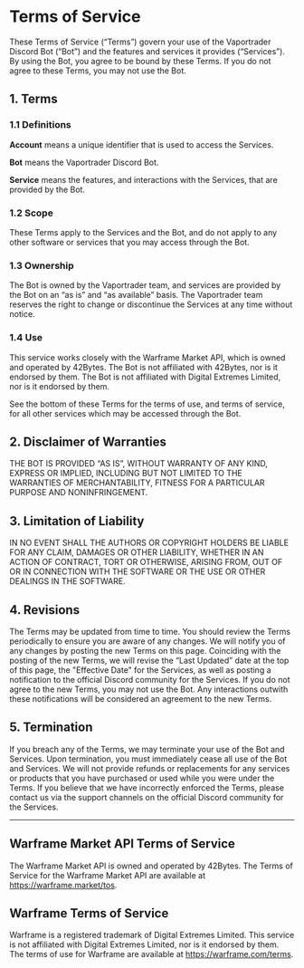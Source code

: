 # Terms of Service

These Terms of Service (“Terms”) govern your use of the Vaportrader Discord Bot (“Bot”) and the features and services it provides (“Services”). By using the Bot, you agree to be bound by these Terms. If you do not agree to these Terms, you may not use the Bot.

## 1. Terms

### 1.1 Definitions

**Account** means a unique identifier that is used to access the Services.

**Bot** means the Vaportrader Discord Bot.

**Service** means the features, and interactions with the Services, that are provided by the Bot.

### 1.2 Scope

These Terms apply to the Services and the Bot, and do not apply to any other software or services that you may access through the Bot.

### 1.3 Ownership

The Bot is owned by the Vaportrader team, and services are provided by the Bot on an “as is” and “as available” basis. The Vaportrader team reserves the right to change or discontinue the Services at any time without notice.

### 1.4 Use

This service works closely with the Warframe Market API, which is owned and operated by 42Bytes. The Bot is not affiliated with 42Bytes, nor is it endorsed by them.
The Bot is not affiliated with Digital Extremes Limited, nor is it endorsed by them.

See the bottom of these Terms for the terms of use, and terms of service, for  all other services which may be accessed through the Bot.

## 2. Disclaimer of Warranties

THE BOT IS PROVIDED “AS IS”, WITHOUT WARRANTY OF ANY KIND, EXPRESS OR IMPLIED, INCLUDING BUT NOT LIMITED TO THE WARRANTIES OF MERCHANTABILITY, FITNESS FOR A PARTICULAR PURPOSE AND NONINFRINGEMENT.

## 3. Limitation of Liability

IN NO EVENT SHALL THE AUTHORS OR COPYRIGHT HOLDERS BE LIABLE FOR ANY CLAIM, DAMAGES OR OTHER LIABILITY, WHETHER IN AN ACTION OF CONTRACT, TORT OR OTHERWISE, ARISING FROM, OUT OF OR IN CONNECTION WITH THE SOFTWARE OR THE USE OR OTHER DEALINGS IN THE SOFTWARE.

## 4. Revisions

The Terms may be updated from time to time. You should review the Terms periodically to ensure you are aware of any changes. We will notify you of any changes by posting the new Terms on this page. Coinciding with the posting of the new Terms, we will revise the “Last Updated” date at the top of this page, the "Effective Date" for the Services, as well as posting a notification to the official Discord community for the Services. If you do not agree to the new Terms, you may not use the Bot. Any interactions outwith these notifications will be considered an agreement to the new Terms.

## 5. Termination

If you breach any of the Terms, we may terminate your use of the Bot and Services. Upon termination, you must immediately cease all use of the Bot and Services. We will not provide refunds or replacements for any services or products that you have purchased or used while you were under the Terms. If you believe that we have incorrectly enforced the Terms, please contact us via the support channels on the official Discord community for the Services.

---

## Warframe Market API Terms of Service

The Warframe Market API is owned and operated by 42Bytes. The Terms of Service for the Warframe Market API are available at <https://warframe.market/tos>.

## Warframe Terms of Service

Warframe is a registered trademark of Digital Extremes Limited. This service is not affiliated with Digital Extremes Limited, nor is it endorsed by them. The terms of use for Warframe are available at <https://warframe.com/terms>.
